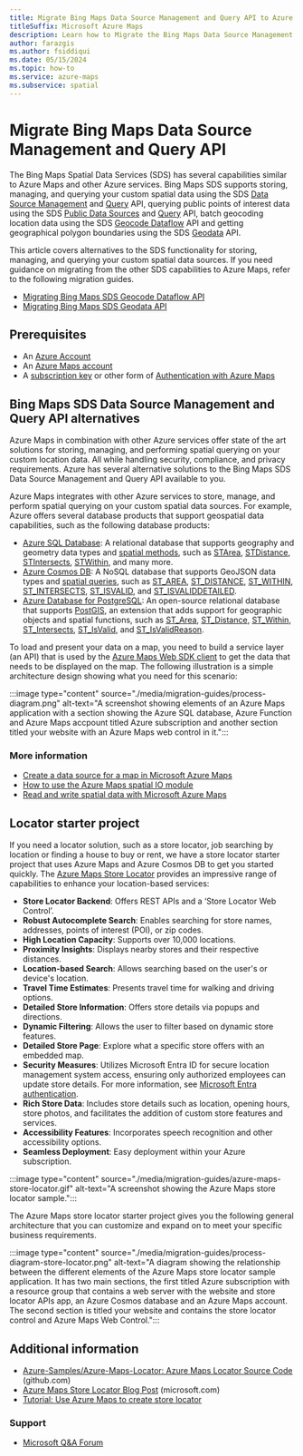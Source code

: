 ```yaml
---
title: Migrate Bing Maps Data Source Management and Query API to Azure Maps API
titleSuffix: Microsoft Azure Maps
description: Learn how to Migrate the Bing Maps Data Source Management and Query API to the appropriate Azure Maps API.
author: farazgis
ms.author: fsiddiqui
ms.date: 05/15/2024
ms.topic: how-to
ms.service: azure-maps
ms.subservice: spatial
---
```


# Migrate Bing Maps Data Source Management and Query API

The Bing Maps Spatial Data Services (SDS) has several capabilities similar to Azure Maps and other Azure services. Bing Maps SDS supports storing, managing, and querying your custom spatial data using the SDS [Data Source Management] and [Query] API, querying public points of interest data using the SDS [Public Data Sources] and [Query] API, batch geocoding location data using the SDS [Geocode Dataflow] API and getting geographical polygon boundaries using the SDS [Geodata] API.

This article covers alternatives to the SDS functionality for storing, managing, and querying your custom spatial data sources. If you need guidance on migrating from the other SDS capabilities to Azure Maps, refer to the following migration guides.

- [Migrating Bing Maps SDS Geocode Dataflow API]
- [Migrating Bing Maps SDS Geodata API]

## Prerequisites

- An [Azure Account]
- An [Azure Maps account]
- A [subscription key] or other form of [Authentication with Azure Maps]

## Bing Maps SDS Data Source Management and Query API alternatives

Azure Maps in combination with other Azure services offer state of the art solutions for storing, managing, and performing spatial querying on your custom location data. All while handling security, compliance, and privacy requirements. Azure has several alternative solutions to the Bing Maps SDS Data Source Management and Query API available to you.

Azure Maps integrates with other Azure services to store, manage, and perform spatial querying on your custom spatial data sources. For example, Azure offers several database products that support geospatial data capabilities, such as the following database products:

- [Azure SQL Database]: A relational database that supports geography and geometry data types and [spatial methods], such as [STArea], [STDistance], [STIntersects], [STWithin], and many more.
- [Azure Cosmos DB]: A NoSQL database that supports GeoJSON data types and [spatial queries], such as [ST_AREA], [ST_DISTANCE], [ST_WITHIN], [ST_INTERSECTS], [ST_ISVALID], and [ST_ISVALIDDETAILED].
- [Azure Database for PostgreSQL]: An open-source relational database that supports [PostGIS], an extension that adds support for geographic objects and spatial functions, such as [ST_Area], [ST_Distance], [ST_Within], [ST_Intersects], [ST_IsValid], and [ST_IsValidReason].

To load and present your data on a map, you need to build a service layer (an API) that is used by the [Azure Maps Web SDK client] to get the data that needs to be displayed on the map. The following illustration is a simple architecture design showing what you need for this scenario:

:::image type="content" source="./media/migration-guides/process-diagram.png" alt-text="A screenshot showing elements of an Azure Maps application with a section showing the Azure SQL database, Azure Function and Azure Maps accpount titled Azure subscription and another section titled your website with an Azure Maps web control in it.":::

### More information

- [Create a data source for a map in Microsoft Azure Maps]
- [How to use the Azure Maps spatial IO module]
- [Read and write spatial data with Microsoft Azure Maps]

## Locator starter project

If you need a locator solution, such as a store locator, job searching by location or finding a house to buy or rent, we have a store locator starter project that uses Azure Maps and Azure Cosmos DB to get you started quickly. The [Azure Maps Store Locator] provides an impressive range of capabilities to enhance your location-based services:

- **Store Locator Backend**: Offers REST APIs and a ‘Store Locator Web Control’.
- **Robust Autocomplete Search**: Enables searching for store names, addresses, points of interest (POI), or zip codes.
- **High Location Capacity**: Supports over 10,000 locations.
- **Proximity Insights**: Displays nearby stores and their respective distances.
- **Location-based Search**: Allows searching based on the user's or device's location.
- **Travel Time Estimates**: Presents travel time for walking and driving options.
- **Detailed Store Information**: Offers store details via popups and directions.
- **Dynamic Filtering**: Allows the user to filter based on dynamic store features.
- **Detailed Store Page**: Explore what a specific store offers with an embedded map.
- **Security Measures**: Utilizes Microsoft Entra ID for secure location management system access, ensuring only authorized employees can update store details. For more information, see [Microsoft Entra authentication].
- **Rich Store Data**: Includes store details such as location, opening hours, store photos, and facilitates the addition of custom store features and services.
- **Accessibility Features**: Incorporates speech recognition and other accessibility options.
- **Seamless Deployment**: Easy deployment within your Azure subscription.

:::image type="content" source="./media/migration-guides/azure-maps-store-locator.gif" alt-text="A screenshot showing the Azure Maps store locator sample.":::

The Azure Maps store locator starter project gives you the following general architecture that you can customize and expand on to meet your specific business requirements.

:::image type="content" source="./media/migration-guides/process-diagram-store-locator.png" alt-text="A diagram showing the relationship between the different elements of the Azure Maps store locator sample application. It has two main sections, the first titled Azure subscription with a resource group that contains a web server with the website and store locator APIs app, an Azure Cosmos database and an Azure Maps account. The second section is titled your website and contains the store locator control and Azure Maps Web Control.":::

## Additional information

- [Azure-Samples/Azure-Maps-Locator: Azure Maps Locator Source Code] (github.com)
- [Azure Maps Store Locator Blog Post] (microsoft.com)
- [Tutorial: Use Azure Maps to create store locator]

### Support

- [Microsoft Q&A Forum]

[Authentication with Azure Maps]: azure-maps-authentication.md
[Azure Account]: https://azure.microsoft.com/
[Azure Cosmos DB]: /azure/cosmos-db/nosql/query/geospatial-intro
[Azure Database for PostgreSQL]: https://azure.microsoft.com/services/postgresql/
[Azure Maps account]: quick-demo-map-app.md#create-an-azure-maps-account
[Azure Maps Store Locator Blog Post]: https://techcommunity.microsoft.com/t5/azure-maps-blog/help-customers-find-your-business-with-the-azure-maps-store/ba-p/3955431
[Azure Maps Store Locator]: https://github.com/Azure-Samples/Azure-Maps-Locator
[Azure Maps Web SDK client]: how-to-use-map-control.md
[Azure SQL Database]: /sql/relational-databases/spatial/spatial-data-sql-server
[Azure-Samples/Azure-Maps-Locator: Azure Maps Locator Source Code]: https://github.com/Azure-Samples/Azure-Maps-Locator
[Create a data source for a map in Microsoft Azure Maps]: create-data-source-web-sdk.md
[Data Source Management]: /bingmaps/spatial-data-services/data-source-management-api
[Geocode Dataflow]: /bingmaps/spatial-data-services/geocode-dataflow-api
[Geodata]: /bingmaps/spatial-data-services/geodata-api
[How to use the Azure Maps spatial IO module]: how-to-use-spatial-io-module.md
[Microsoft Entra authentication]: azure-maps-authentication.md#microsoft-entra-authentication
[Microsoft Q&A Forum]: /answers/tags/209/azure-maps
[Migrating Bing Maps SDS Geocode Dataflow API]: migrate-geocode-dataflow.md
[Migrating Bing Maps SDS Geodata API]: migrate-geodata.md
[PostGIS]: https://postgis.net/
[Public Data Sources]: /bingmaps/spatial-data-services/public-data-sources
[Query]: /bingmaps/spatial-data-services/query-api/
[Read and write spatial data with Microsoft Azure Maps]: spatial-io-read-write-spatial-data.md
[spatial methods]: /sql/t-sql/spatial-geography/ogc-methods-on-geography-instances
[spatial queries]: /azure/cosmos-db/nosql/query/geospatial
[ST_AREA]: /azure/cosmos-db/nosql/query/st-area
[ST_DISTANCE]: /azure/cosmos-db/nosql/query/st-distance
[ST_INTERSECTS]: /azure/cosmos-db/nosql/query/st-intersects
[ST_ISVALID]: /azure/cosmos-db/nosql/query/st-isvaliddetailed
[ST_ISVALIDDETAILED]: /azure/cosmos-db/nosql/query/st-isvaliddetailed
[ST_IsValidReason]: https://postgis.net/docs/ST_IsValidReason.html
[ST_WITHIN]: /azure/cosmos-db/nosql/query/st-within
[STArea]: /sql/t-sql/spatial-geography/starea-geography-data-type
[STDistance]: /sql/t-sql/spatial-geography/stdistance-geography-data-type
[STIntersects]: /sql/t-sql/spatial-geography/stintersects-geography-data-type
[STWithin]: /sql/t-sql/spatial-geography/stwithin-geography-data-type
[subscription key]: quick-demo-map-app.md#get-the-subscription-key-for-your-account
[Tutorial: Use Azure Maps to create store locator]: tutorial-create-store-locator.md

